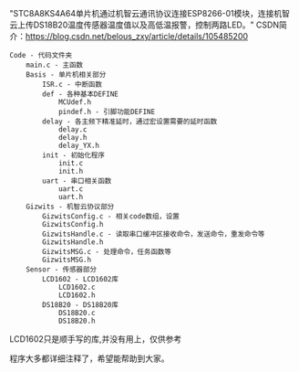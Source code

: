 "STC8A8KS4A64单片机通过机智云通讯协议连接ESP8266-01模块，连接机智云上传DS18B20温度传感器温度值以及高低温报警，控制两路LED。"
CSDN简介：https://blog.csdn.net/belous_zxy/article/details/105485200

    Code - 代码文件夹
        main.c - 主函数 
        Basis - 单片机相关部分
            ISR.c - 中断函数
            def - 各种基本DEFINE
                MCUdef.h
                pindef.h - 引脚功能DEFINE
            delay - 各主频下精准延时，通过宏设置需要的延时函数
                delay.c
                delay.h
                delay_YX.h
            init - 初始化程序
                init.c
                init.h
            uart - 串口相关函数
                uart.c
                uart.h
        Gizwits - 机智云协议部分
            GizwitsConfig.c - 相关code数组，设置
            GizwitsConfig.h
            GizwitsHandle.c - 读取串口缓冲区接收命令，发送命令，重发命令等
            GizwitsHandle.h
            GizwitsMSG.c - 处理命令，任务函数等
            GizwitsMSG.h 
        Sensor - 传感器部分
            LCD1602 - LCD1602库
                LCD1602.c
                LCD1602.h
            DS18B20 - DS18B20库
                DS18B20.c
                DS18B20.h 

LCD1602只是顺手写的库,并没有用上，仅供参考

程序大多都详细注释了，希望能帮助到大家。
